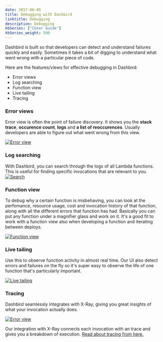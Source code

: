 ```yaml
---
date: 2017-06-05
title: Debugging with Dashbird
linktitle: Debugging
description: Debugging
kbSeries: ["CUser Guide"]
kbSeries_weight: 500
---
```


Dashbird is built so that developers can detect and understand failures quickly and easily. Sometimes it takes a bit of digging to understand what went wrong with a particular piece of code.

Here are the features/views for effective debugging in Dashbird:

 *  Error views
 *  Log searching
 *  Function view
 *  Live tailing
 *  Tracing

### Error views

Error view is often the point of failure discovery. It shows you the **stack trace**, **occurence count**, **logs** and **a list of reoccurences**. Usually developers are able to figure out what went wrong from this view.

<a href='/images/docs/python-error.png' target="_blank"><img alt='Error view' src='/images/docs/python-error.png'></a>

### Log searching

With Dashbird, you can search through the logs of all Lambda functions. This is useful for finding specific invocations that are relevant to you.
<a href='/images/docs/search.png' target="_blank"><img alt='Search' src='/images/docs/search.png'></a>

### Function view
To debug why a certain function is misbehaving, you can look at the perfomance, resource usage, cost and invocation history of that function, along with all the different errors that function has had. Basically you can put any function under a magnifier glass and work on it. It's a good fit to work with a function view also when developing a function and iterating between deploys.

<a href='/images/docs/functionview.png' target="_blank"><img alt='Function view' src='/images/docs/functionview.png'></a>

### Live tailing
Use this to observe function activity in almost real time. Our UI also detect errors and failures on the fly so it's super easy to observe the life of one function that's particularly important.

<a href='/images/docs/livetailing.png' target="_blank"><img alt='Live tailing' src='/images/docs/livetailing.png'></a>

### Tracing
Dashbird seamlessly integrates with X-Ray, giving you great insights of what your invocation actually does.

<a href='/images/features/x-ray.png' target="_blank"><img alt='Error view' src='/images/features/x-ray.png'></a>

Our integration with X-Ray connects each invocation with an trace and gives you a breakdown of execution. <a href='/docs/user-guide/tracing'>Read about tracing from here.</a>
